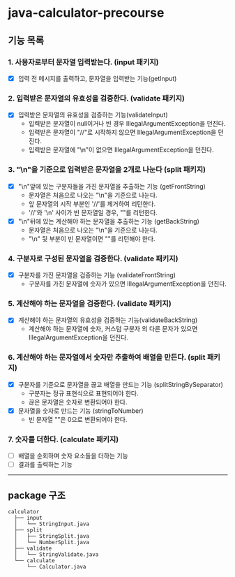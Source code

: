 # java-calculator-precourse

## 기능 목록

### 1. 사용자로부터 문자열 입력받는다. (input 패키지)

- [x] 입력 전 메시지를 출력하고, 문자열을 입력받는 기능(getInput)

### 2. 입력받은 문자열의 유효성을 검증한다. (validate 패키지)

- [x] 입력받은 문자열의 유효성을 검증하는 기능(validateInput)
  - 입력받은 문자열이 null이거나 빈 경우 IllegalArgumentException을 던진다.
  - 입력받은 문자열이 "//"로 시작하지 않으면 IllegalArgumentException을 던진다.
  - 입력받은 문자열에 "\n"이 없으면 IllegalArgumentException을 던진다.

### 3. "\n"을 기준으로 입력받은 문자열을 2개로 나눈다 (split 패키지)

- [x] "\n"앞에 있는 구분자들을 가진 문자열을 추출하는 기능 (getFrontString)
  - 문자열은 처음으로 나오는 "\n"을 기준으로 나눈다.
  - 앞 문자열의 시작 부분인 '//'를 제거하여 리턴한다.
  - '//'와 '\n' 사이가 빈 문자열일 경우, ""를 리턴한다.
- [x] "\n"뒤에 있는 계산해야 하는 문자열을 추출하는 기능 (getBackString)
  - 문자열은 처음으로 나오는 "\n"을 기준으로 나눈다.
  - "\n" 뒷 부분이 빈 문자열이면 ""를 리턴해야 한다.

### 4. 구분자로 구성된 문자열을 검증한다. (validate 패키지)

- [x] 구분자를 가진 문자열을 검증하는 기능 (validateFrontString)
  - 구분자를 가진 문자열에 숫자가 있으면 IllegalArgumentException을 던진다.

### 5. 계산해야 하는 문자열을 검증한다. (validate 패키지)

- [x] 계산해야 하는 문자열의 유효성을 검증하는 기능(validateBackString)
  - 계산해야 하는 문자열에 숫자, 커스텀 구분자 외 다른 문자가 있으면 IllegalArgumentException을 던진다.

### 6. 계산해야 하는 문자열에서 숫자만 추출하여 배열을 만든다. (split 패키지)

- [x] 구분자를 기준으로 문자열을 끊고 배열을 만드는 기능 (splitStringBySeparator)
  - 구분자는 정규 표현식으로 표현되어야 한다.
  - 끊은 문자열은 숫자로 변환되어야 한다.
- [x] 문자열을 숫자로 만드는 기능 (stringToNumber)
  - 빈 문자열 ""은 0으로 변환되어야 한다.

### 7. 숫자를 더한다. (calculate 패키지)

- [ ] 배열을 순회하며 숫자 요소들을 더하는 기능
- [ ] 결과를 출력하는 기능

---

## package 구조

```
calculator
  ├── input
  │   └── StringInput.java
  ├── split
  │   ├── StringSplit.java
  │   └── NumberSplit.java
  ├── validate
  │   └── StringValidate.java
  └── calculate
      └── Calculator.java
```
